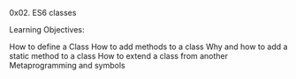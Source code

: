 0x02. ES6 classes

Learning Objectives:

How to define a Class
How to add methods to a class
Why and how to add a static method to a class
How to extend a class from another
Metaprogramming and symbols
